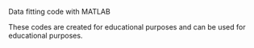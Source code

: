 Data fitting code with MATLAB

These codes are created for educational purposes and can be used for educational purposes.
